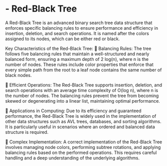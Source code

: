 # - Red-Black Tree
A Red-Black Tree is an advanced binary search tree data structure that enforces specific balancing rules to ensure performance and efficiency in insertion, deletion, and search operations. It is named after the colors assigned to its nodes, which can be either red or black.

Key Characteristics of the Red-Black Tree:
🔹 Balancing Rules: The tree follows five balancing rules that maintain a well-structured and nearly balanced form, ensuring a maximum depth of 2 log(n), where n is the number of nodes. These rules include color properties that enforce that every simple path from the root to a leaf node contains the same number of black nodes.

🔹 Efficient Operations: The Red-Black Tree supports insertion, deletion, and search operations with an average time complexity of O(log n), where n is the number of nodes. The balancing rules prevent the tree from becoming skewed or degenerating into a linear list, maintaining optimal performance.

🔹 Applications in Computing: Due to its efficiency and guaranteed performance, the Red-Black Tree is widely used in the implementation of other data structures such as AVL trees, databases, and sorting algorithms. It is particularly useful in scenarios where an ordered and balanced data structure is required.

🔹 Complex Implementation: A correct implementation of the Red-Black Tree involves managing node colors, performing subtree rotations, and applying balancing rules based on the performed operations. This requires careful handling and a deep understanding of the underlying algorithms.
